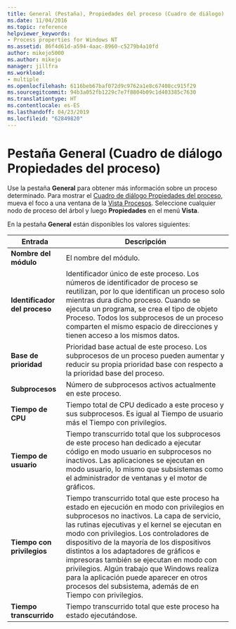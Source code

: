```yaml
---
title: General (Pestaña), Propiedades del proceso (Cuadro de diálogo) | Microsoft Docs
ms.date: 11/04/2016
ms.topic: reference
helpviewer_keywords:
- Process properties for Windows NT
ms.assetid: 86f4d61d-a594-4aac-8960-c5279b4a10fd
author: mikejo5000
ms.author: mikejo
manager: jillfra
ms.workload:
- multiple
ms.openlocfilehash: 6116beb67baf072d9c9762a1e8c67408cc915f29
ms.sourcegitcommit: 94b3a052fb1229c7e7f8804b09c1d403385c7630
ms.translationtype: HT
ms.contentlocale: es-ES
ms.lasthandoff: 04/23/2019
ms.locfileid: "62849820"
---
```

# <a name="general-tab-process-properties-dialog-box"></a>Pestaña General (Cuadro de diálogo Propiedades del proceso)
Use la pestaña **General** para obtener más información sobre un proceso determinado. Para mostrar el [Cuadro de diálogo Propiedades del proceso](../debugger/process-properties-dialog-box.md), mueva el foco a una ventana de la [Vista Procesos](../debugger/processes-view.md). Seleccione cualquier nodo de proceso del árbol y luego **Propiedades** en el menú **Vista**.

 En la pestaña **General** están disponibles los valores siguientes:

|Entrada|Descripción|
|-----------|-----------------|
|**Nombre del módulo**|El nombre del módulo.|
|**Identificador del proceso**|Identificador único de este proceso. Los números de identificador de proceso se reutilizan, por lo que identifican un proceso solo mientras dura dicho proceso. Cuando se ejecuta un programa, se crea el tipo de objeto Proceso. Todos los subprocesos de un proceso comparten el mismo espacio de direcciones y tienen acceso a los mismos datos.|
|**Base de prioridad**|Prioridad base actual de este proceso. Los subprocesos de un proceso pueden aumentar y reducir su propia prioridad base con respecto a la prioridad base del proceso.|
|**Subprocesos**|Número de subprocesos activos actualmente en este proceso.|
|**Tiempo de CPU**|Tiempo total de CPU dedicado a este proceso y sus subprocesos. Es igual al Tiempo de usuario más el Tiempo con privilegios.|
|**Tiempo de usuario**|Tiempo transcurrido total que los subprocesos de este proceso han dedicado a ejecutar código en modo usuario en subprocesos no inactivos. Las aplicaciones se ejecutan en modo usuario, lo mismo que subsistemas como el administrador de ventanas y el motor de gráficos.|
|**Tiempo con privilegios**|Tiempo transcurrido total que este proceso ha estado en ejecución en modo con privilegios en subprocesos no inactivos. La capa de servicio, las rutinas ejecutivas y el kernel se ejecutan en modo con privilegios. Los controladores de dispositivo de la mayoría de los dispositivos distintos a los adaptadores de gráficos e impresoras también se ejecutan en modo con privilegios. Algún trabajo que Windows realiza para la aplicación puede aparecer en otros procesos del subsistema, además de en Tiempo con privilegios.|
|**Tiempo transcurrido**|Tiempo transcurrido total que este proceso ha estado ejecutándose.|